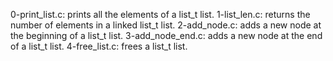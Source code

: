 0-print_list.c: prints all the elements of a list_t list.
1-list_len.c: returns the number of elements in a linked list_t list.
2-add_node.c: adds a new node at the beginning of a list_t list.
3-add_node_end.c: adds a new node at the end of a list_t list.
4-free_list.c: frees a list_t list.
